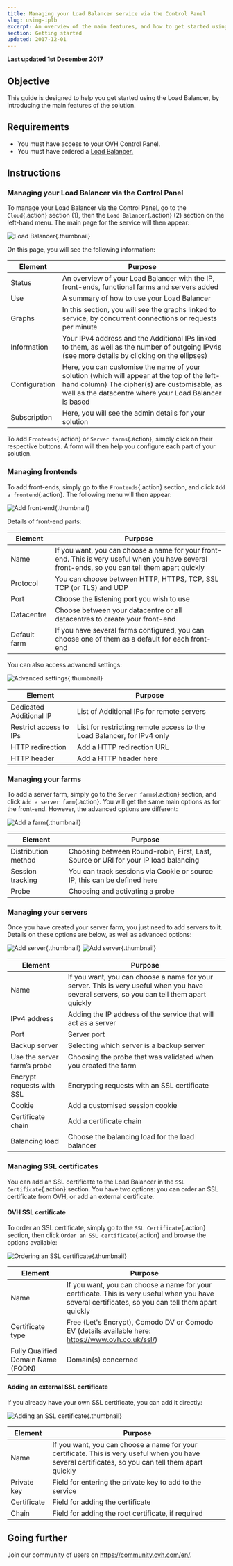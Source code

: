 ```yaml
---
title: Managing your Load Balancer service via the Control Panel
slug: using-iplb
excerpt: An overview of the main features, and how to get started using the Load Balancer service from the Control Panel
section: Getting started
updated: 2017-12-01
---
```


**Last updated 1st December 2017**

## Objective

This guide is designed to help you get started using the Load Balancer, by introducing the main features of the solution.

## Requirements

- You must have access to your OVH Control Panel.
- You must have ordered a [Load Balancer.](https://www.ovh.com/fr/solutions/load-balancer)

## Instructions

### Managing your Load Balancer via the Control Panel

To manage your Load Balancer via the Control Panel, go to the `Cloud`{.action} section (1), then the `Load Balancer`{.action} (2) section on the left-hand menu. The main page for the service will then appear:

![Load Balancer](images/lb_main_page.png){.thumbnail}

On this page, you will see the following information:

|Element|Purpose|
|---|---|
|Status|An overview of your Load Balancer with the IP, front-ends, functional farms and servers added|
|Use|A summary of how to use your Load Balancer|
|Graphs|In this section, you will see the graphs linked to service, by concurrent connections or requests per minute|
|Information|Your IPv4 address and the Additional IPs linked to them, as well as the number of outgoing IPv4s (see more details by clicking on the ellipses)|
|Configuration|Here, you can customise the name of your solution (which will appear at the top of the left-hand column) The cipher(s) are customisable, as well as the datacentre where your Load Balancer is based|
|Subscription|Here, you will see the admin details for your solution|


To add `Frontends`{.action} or `Server farms`{.action}, simply click on their respective buttons. A form will then help you configure each part of your solution.


### Managing frontends

To add front-ends, simply go to the `Frontends`{.action} section, and click `Add a frontend`{.action}. The following menu will then appear:


![Add front-end](images/add_frontend.png){.thumbnail}

Details of front-end parts:


|Element|Purpose|
|---|---|
|Name|If you want, you can choose a name for your front-end. This is very useful when you have several front-ends, so you can tell them apart quickly|
|Protocol|You can choose between HTTP, HTTPS, TCP, SSL TCP (or TLS) and UDP|
|Port|Choose the listening port you wish to use|
|Datacentre|Choose between your datacentre or all datacentres to create your front-end|
|Default farm|If you have several farms configured, you can choose one of them as a default for each front-end|

You can also access advanced settings:


![Advanced settings](images/advanced_frontend.png){.thumbnail}

|Element|Purpose|
|---|---|
|Dedicated Additional IP|List of Additional IPs for remote servers|
|Restrict access to IPs|List for restricting remote access to the Load Balancer, for IPv4 only|
|HTTP redirection|Add a HTTP redirection URL|
|HTTP header|Add a HTTP header here|


### Managing your farms

To add a server farm, simply go to the `Server farms`{.action} section, and click `Add a server farm`{.action}. You will get the same main options as for the front-end. However, the advanced options are different:


![Add a farm](images/advanced_cluster.png){.thumbnail}

|Element|Purpose|
|---|---|
|Distribution method|Choosing between Round-robin, First, Last, Source or URI for your IP load balancing|
|Session tracking|You can track sessions via Cookie or source IP, this can be defined here|
|Probe|Choosing and activating a probe|


### Managing your servers

Once you have created your server farm, you just need to add servers to it. Details on these options are below, as well as advanced options:


![Add server](images/add_server.png){.thumbnail}
![Add server](images/add_server_advanced.png){.thumbnail}


|Element|Purpose|
|---|---|
|Name|If you want, you can choose a name for your server. This is very useful when you have several servers, so you can tell them apart quickly|
|IPv4 address|Adding the IP address of the service that will act as a server|
|Port|Server port|
|Backup server|Selecting which server is a backup server|
|Use the server farm’s probe|Choosing the probe that was validated when you created the farm|
|Encrypt requests with SSL|Encrypting requests with an SSL certificate|
|Cookie|Add a customised session cookie|
|Certificate chain|Add a certificate chain|
|Balancing load|Choose the balancing load for the load balancer|


### Managing SSL certificates
You can add an SSL certificate to the Load Balancer in the `SSL Certificate`{.action} section. You have two options: you can order an SSL certificate from OVH, or add an external certificate.

#### OVH SSL certificate
To order an SSL certificate, simply go to the `SSL Certificate`{.action} section, then click `Order an SSL certificate`{.action} and browse the options available:


![Ordering an SSL certificate](images/ordering_ssl.png){.thumbnail}


|Element|Purpose|
|---|---|
|Name|If you want, you can choose a name for your certificate. This is very useful when you have several certificates, so you can tell them apart quickly|
|Certificate type|Free (Let's Encrypt), Comodo DV or Comodo EV (details available here: https://www.ovh.co.uk/ssl/)|
|Fully Qualified Domain Name (FQDN)|Domain(s) concerned|

#### Adding an external SSL certificate
If you already have your own SSL certificate, you can add it directly:


![Adding an SSL certificate](images/external_ssl.png){.thumbnail}


|Element|Purpose|
|---|---|
|Name|If you want, you can choose a name for your certificate. This is very useful when you have several certificates, so you can tell them apart quickly|
|Private key|Field for entering the private key to add to the service|
|Certificate|Field for adding the certificate|
|Chain|Field for adding the root certificate, if required|


## Going further

Join our community of users on <https://community.ovh.com/en/>.